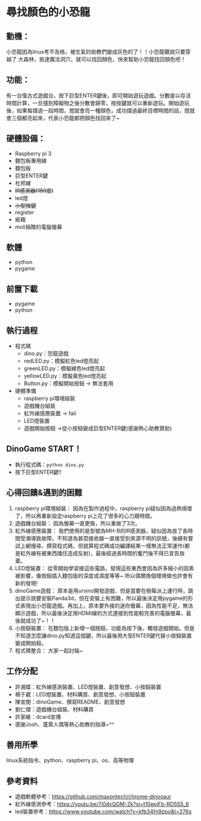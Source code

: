 # 尋找顏⾊的⼩恐⿓
## 動機：
⼩恐⿓因為linux考不及格，被⽣氣的助教們變成灰⾊的了！！⼩恐⿓聽說只要穿越了
⼤森林，抵達魔法洞⽳，就可以找回顏⾊，快來幫助⼩恐⿓找回顏⾊吧！
## 功能：
有⼀台復古式遊戲台，按下巨型ENTER鍵後，即可開始遊玩遊戲。分數是以存活時間計算，一旦撞到障礙物之後分數會歸零，按按鍵就可以重新遊玩。開始遊玩後，如果每撐過一段時間，燈就會亮⼀種顏⾊，成功撐過最終目標時間的話，燈就會三個都亮起來，代表小恐龍都把顏色找回來了~
## 硬體設備：
- Raspberry pi 3
- 麵包板專⽤線
- 麵包板
- 巨型ENTER鍵
- 杜邦線
- ~~IR感測器(180度)~~
- led燈
- ~~小型按鍵~~
- register
- 紙箱
- moli捐贈的電腦螢幕
## 軟體
- python
- pygame
## 前置下載
- pygame
- python
## 執行過程
- 程式碼
  - dino.py：恐龍遊戲
  - redLED.py：模擬紅色led燈亮起
  - greenLED.py：模擬綠色led燈亮起
  - yellowLED.py：模擬黃色led燈亮起
  - Button.py：模擬開始按鈕 -> 無法套用
- 硬體準備
  - raspberry pi環境組裝
  - 遊戲機台組裝
  - 紅外線感應裝置 -> fail
  - LED燈裝置
  - 遊戲開始按鈕 ->從小按鈕變成巨型ENTER鍵(感謝熱心助教贊助)
## DinoGame START！
- 執行程式碼：`python dino.py`
- 按下巨型ENTER鍵!!
## 心得回饋&遇到的困難
1. raspberry pi環境組裝：
因為在製作過程中，raspberry pi疑似因為過熱燒壞了，所以再重新設定raspberry pi上花了很多的心力跟時間。
2. 遊戲機台組裝：
因為螢幕一直更換，所以重做了3次。
3. 紅外線感應裝置：
我們使用的是型號為MH-B的IR感測器，疑似因為放了長時間受潮導致故障，不知道為甚麼接收器一直接受到來源不明的訊號，後續有嘗試上網搜尋、撰寫程式碼，但就算程式碼成功編譯結果一樣無法正常運作(都是紅外線有被東西擋住造成反射)，最後經過長時間的奮鬥後不得已宣告放棄。
4. LED燈裝置：
從零開始學習接這些電路，發現這些東西會因為許多細小的因素被影響，像按鈕插入麵包版的深度或濕度等等~ 所以偶爾換個環境做也許會有新的發現!
5. dinoGame遊戲：
原本是用ursino開發遊戲，但是當要在樹莓派上運行時，跳出提示說要安裝Panda3d，但在安裝上有困難，所以最後決定用pygame的形式表現出小恐龍遊戲。再加上，原本要外接的迷你螢幕，因為性能不足，無法顯示遊戲，所以最後決定用HDMI線的方式連接到性能較完善的電腦螢幕，最後就成功了~！！
6. 小按鈕裝置：
  在麵包版上新增一個按鈕，功能為按下後，觸發遊戲開始。但是不知道怎麼讓dino.py知道這個鍵，所以最後用大型ENTER鍵代替小按鈕裝置變成開始鈕。
8. 程式碼整合：
大家一起討稐~

## 工作分配
- 許湘蝶：紅外線感測裝置、LED燈裝置、創意發想、小按鈕裝置
- 楊于葳：LED燈裝置、材料購買、創意發想、小按鈕裝置
- 陳宣閔：dinoGame、撰寫README、創意發想
- 劉仁傑：遊戲機台組裝、材料購買
- 許家維：dcard宣傳
- 感謝Josh、蓬萊人偶等熱心助教的指導~^^
## 善用所學
linux系統指令、python、raspberry pi、os、高等物理
## 參考資料
- 遊戲軟體參考：https://github.com/maxontech/chrome-dinosaur
- 紅外線感測參考：https://youtu.be/7i0dvQGM-Zk?si=t10epjFb-RD5S5_6
- led裝置參考：https://www.youtube.com/watch?v=kfb34fn9zpo&t=276s
